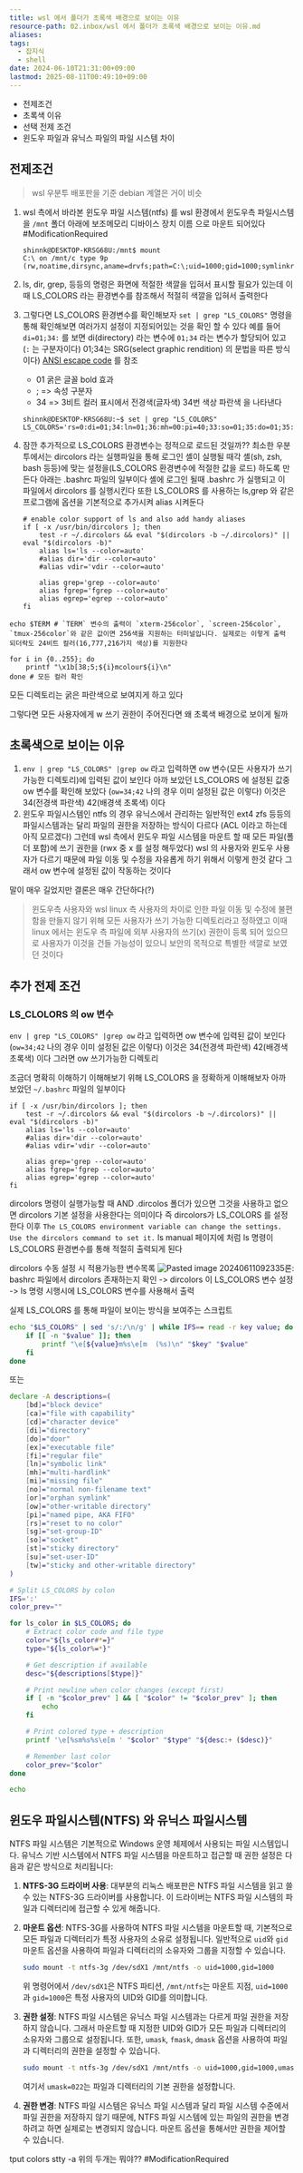 ```yaml
---
title: wsl 에서 폴더가 초록색 배경으로 보이는 이유
resource-path: 02.inbox/wsl 에서 폴더가 초록색 배경으로 보이는 이유.md
aliases:
tags:
  - 잡지식
  - shell
date: 2024-06-10T21:31:00+09:00
lastmod: 2025-08-11T00:49:10+09:00
---
```

- 전제조건
- 초록색 이유
- 선택 전제 조건
- 윈도우 파일과 유닉스 파일의 파일 시스템 차이
## 전제조건

> wsl 우분투 배포판을 기준 debian 계열은 거이 비슷

1. wsl 측에서 바라본 윈도우 파일 시스템(ntfs) 를 wsl 환경에서 윈도우측 파일시스템을 `/mnt` 폴더 아래에 보조메모리 디바이스 장치 이름  으로 마운트 되어있다
    #ModificationRequired

	```shell
	shinnk@DESKTOP-KRSG68U:/mnt$ mount
	C:\ on /mnt/c type 9p (rw,noatime,dirsync,aname=drvfs;path=C:\;uid=1000;gid=1000;symlinkroot=/mnt/,mmap,access=client,msize=65536,trans=fd,rfd=5,wfd=5)
	```

1. ls, dir, grep, 등등의 명령은 화면에 적절한 색깔을 입혀서 표시할 필요가 있는데 이때 LS_COLORS 라는 환경변수를 참조해서 적절히 색깔을 입혀서 출력한다
2. 그렇다면 LS_COLORS 환경변수를 확인해보자
   `set | grep "LS_COLORS"` 명령을 통해 확인해보면 여러가지 설정이 지정되어있는 것을 확인 할 수 있다 예를 들어 `di=01;34:` 를 보면 di(directory) 라는 변수에 `01;34` 라는 변수가 할당되어 있고 (`:` 는 구분자이다) 01;34는  SRG(select graphic rendition) 의 문법을 따른 방식이다)
   [ANSI escape code](https://en.wikipedia.org/wiki/ANSI_escape_code#SGR) 를 참조
	- 01 굵은 글꼴 bold 효과 
	- ; => 속성 구분자
	- 34 => 3비트 컬러 표시에서 전경색(글자색) 34번 색상 파란색 [](https://en.wikipedia.org/wiki/ANSI_escape_code#Colors)을 나타낸다

   ```shell
   shinnk@DESKTOP-KRSG68U:~$ set | grep "LS_COLORS"
   LS_COLORS='rs=0:di=01;34:ln=01;36:mh=00:pi=40;33:so=01;35:do=01;35:bd=40;33;01:cd=40;33;01:or=40;31;01:mi=00:su=37;41:sg=30;43:ca=30;41:tw=30;42:ow=34;42:st=37;44:ex=01;32:*.tar=01;31:*.tgz=01;31:*.arc=01;31'
	```

1. 잠깐 추가적으로 LS_COLORS 환경변수는 정적으로 로드된 것일까?? 최소한 우분투에서는 dircolors 라는 실행파일을 통해 로그인 셸이 실행될 때각 셸(sh, zsh, bash 등등)에 맞는 설정을(LS_COLORS 환경변수에 적절한 값을 로드) 하도록 만든다
   아래는 .bashrc 파일의 일부이다 셸에 로그인 될때 .bashrc 가 실행되고 이 파일에서 dircolors 를 실행시킨다 또한 LS_COLORS 를 사용하는 ls,grep 와 같은 프로그램에 옵션을 기본적으로 추가시켜 alias 시켜둔다

	```shell
	# enable color support of ls and also add handy aliases
	if [ -x /usr/bin/dircolors ]; then
	    test -r ~/.dircolors && eval "$(dircolors -b ~/.dircolors)" || eval "$(dircolors -b)"
	    alias ls='ls --color=auto'
	    #alias dir='dir --color=auto'
	    #alias vdir='vdir --color=auto'
	
	    alias grep='grep --color=auto'
	    alias fgrep='fgrep --color=auto'
	    alias egrep='egrep --color=auto'
	fi
	```

```shell
echo $TERM # `TERM` 변수의 출력이 `xterm-256color`, `screen-256color`, `tmux-256color`와 같은 값이면 256색을 지원하는 터미널입니다. 실제로는 이렇게 출력 되더락도 24비트 컬러(16,777,216가지 색상)를 지원한다
```

```shell
for i in {0..255}; do
	printf "\x1b[38;5;${i}mcolour${i}\n" 
done # 모든 컬러 확인
```

모든 디렉토리는 굵은 파란색으로 보여지게 하고 있다

그렇다면 모든 사용자에게 w 쓰기 권한이 주어진다면 왜 초록색 배경으로 보이게 될까
## 초록색으로 보이는 이유
1. `env | grep "LS_COLORS" |grep ow`
   라고 입력하면 ow 변수(모든 사용자가 쓰기가능한 디렉토리)에 입력된 값이 보인다 아까 보았던 LS_COLORS 에 설정된 값중 ow 변수를 확인해 보았다 
   (`ow=34;42` 나의 경우 이미 설정된 값은 이렇다) 이것은 34(전경색 파란색) 42(배경색 초록색) 이다 
2. 윈도우 파일시스템인 ntfs 의 경우 유닉스에서 관리하는 일반적인 ext4 zfs 등등의 파일시스템과는 달리 파일의 권한을 저장하는 방식이 다르다 (ACL 이라고 하는데 아직 모르겠다) 그런데 wsl 측에서 윈도우 파일 시스템을 마운트 할 때 모든 파일(폴더 포함)에 쓰기 권한을 (rwx 중 x 를 설정 해두었다) wsl 의 사용자와 윈도우 사용자가 다르기 때문에 파일 이동 및 수정을 자유롭게 하기 위해서 이렇게 한것 같다 그래서 ow 변수에 설정된 값이 작동하는 것이다



말이 매우 길었지만 결론은 매우 간단하다(?)

> 윈도우측 사용자와 wsl linux 측 사용자의 차이로 인한 파일 이동 및 수정에 불편함을 만들지 않기 위해 모든 사용자가 쓰기 가능한 디렉토리라고 정하였고 이때 linux 에서는 윈도우 측 파일에 외부 사용자의 쓰기(x) 권한이 등록 되어 있으므로 사용자가 이것을 건들 가능성이 있으니 보안의 목적으로 특별한 색깔로 보였던 것이다

## 추가 전제 조건

### LS_CLOLORS 의 ow 변수
`env | grep "LS_COLORS" |grep ow`
라고 입력하면 ow 변수에 입력된 값이 보인다
(`ow=34;42` 나의 경우 이미 설정된 값은 이렇다) 이것은 34(전경색 파란색) 42(배경색 초록색) 이다 
그러면 ow 쓰기가능한 디렉토리

조금더 명확히 이해하기 이해해보기 위해 LS_COLORS 을 정확하게 이해해보자 아까 보았던
`~/.bashrc` 파일의 일부이다

```shell
if [ -x /usr/bin/dircolors ]; then
    test -r ~/.dircolors && eval "$(dircolors -b ~/.dircolors)" || eval "$(dircolors -b)"
    alias ls='ls --color=auto'
    #alias dir='dir --color=auto'
    #alias vdir='vdir --color=auto'

    alias grep='grep --color=auto'
    alias fgrep='fgrep --color=auto'
    alias egrep='egrep --color=auto'
fi
```

dircolors 명령이 실행가능할 때 AND
.dircolos 폴더가 있으면 그것을 사용하고 없으면 dircolors 기본 설정을 사용한다는 의미이다 
즉  dircolors가  LS_COLORS 를 설정한다 이후 `The LS_COLORS environment variable can change the settings.  Use the dircolors command to set it.` ls manual 페이지에 처럼 ls 명령이 LS_COLORS 환경변수를 통해 적절히 출력되게 된다


dircolors 수동 설정 시 적용가능한 변수목록
![Pasted image 20240611092335](08.media/20240611092335.png)론:  bashrc 파일에서 dircolors 존재하는지 확인 -> dircolors 이 LS_COLORS 변수 설정 -> ls 명령 시행시에 LS_COLORS 변수를 사용해서 출력



실제 LS_COLORS 를 통해 파일이 보이는 방식을 보여주는 스크립트

```bash
echo "$LS_COLORS" | sed 's/:/\n/g' | while IFS== read -r key value; do
    if [[ -n "$value" ]]; then
        printf "\e[${value}m%s\e[m  (%s)\n" "$key" "$value"
    fi
done
```

또는

```bash
declare -A descriptions=(
    [bd]="block device"
    [ca]="file with capability"
    [cd]="character device"
    [di]="directory"
    [do]="door"
    [ex]="executable file"
    [fi]="regular file"
    [ln]="symbolic link"
    [mh]="multi-hardlink"
    [mi]="missing file"
    [no]="normal non-filename text"
    [or]="orphan symlink"
    [ow]="other-writable directory"
    [pi]="named pipe, AKA FIFO"
    [rs]="reset to no color"
    [sg]="set-group-ID"
    [so]="socket"
    [st]="sticky directory"
    [su]="set-user-ID"
    [tw]="sticky and other-writable directory"
)

# Split LS_COLORS by colon
IFS=':'
color_prev=""

for ls_color in $LS_COLORS; do
    # Extract color code and file type
    color="${ls_color#*=}"
    type="${ls_color%=*}"

    # Get description if available
    desc="${descriptions[$type]}"

    # Print newline when color changes (except first)
    if [ -n "$color_prev" ] && [ "$color" != "$color_prev" ]; then
        echo
    fi

    # Print colored type + description
    printf '\e[%sm%s%s\e[m ' "$color" "$type" "${desc:+ ($desc)}"

    # Remember last color
    color_prev="$color"
done

echo
```

## 윈도우 파일시스템(NTFS) 와 유닉스 파일시스템
NTFS 파일 시스템은 기본적으로 Windows 운영 체제에서 사용되는 파일 시스템입니다. 유닉스 기반 시스템에서 NTFS 파일 시스템을 마운트하고 접근할 때 권한 설정은 다음과 같은 방식으로 처리됩니다:
1. **NTFS-3G 드라이버 사용**: 대부분의 리눅스 배포판은 NTFS 파일 시스템을 읽고 쓸 수 있는 NTFS-3G 드라이버를 사용합니다. 이 드라이버는 NTFS 파일 시스템의 파일과 디렉터리에 접근할 수 있게 해줍니다.
2. **마운트 옵션**: NTFS-3G를 사용하여 NTFS 파일 시스템을 마운트할 때, 기본적으로 모든 파일과 디렉터리가 특정 사용자의 소유로 설정됩니다. 일반적으로 `uid`와 `gid` 마운트 옵션을 사용하여 파일과 디렉터리의 소유자와 그룹을 지정할 수 있습니다.

    ```bash
    sudo mount -t ntfs-3g /dev/sdX1 /mnt/ntfs -o uid=1000,gid=1000
    ```

    위 명령어에서 `/dev/sdX1`은 NTFS 파티션, `/mnt/ntfs`는 마운트 지점, `uid=1000`과 `gid=1000`은 특정 사용자의 UID와 GID를 의미합니다.
3. **권한 설정**: NTFS 파일 시스템은 유닉스 파일 시스템과는 다르게 파일 권한을 저장하지 않습니다. 그래서 마운트할 때 지정한 UID와 GID가 모든 파일과 디렉터리의 소유자와 그룹으로 설정됩니다. 또한, `umask`, `fmask`, `dmask` 옵션을 사용하여 파일과 디렉터리의 권한을 설정할 수 있습니다.

    ```bash
    sudo mount -t ntfs-3g /dev/sdX1 /mnt/ntfs -o uid=1000,gid=1000,umask=022
    ```

    여기서 `umask=022`는 파일과 디렉터리의 기본 권한을 설정합니다.
4. **권한 변경**: NTFS 파일 시스템은 유닉스 파일 시스템과 달리 파일 시스템 수준에서 파일 권한을 저장하지 않기 때문에, NTFS 파일 시스템에 있는 파일의 권한을 변경하려고 하면 실제로는 변경되지 않습니다. 마운트 옵션을 통해서만 권한을 제어할 수 있습니다.

tput colors
stty -a
위의 두개는 뭐야?? #ModificationRequired 